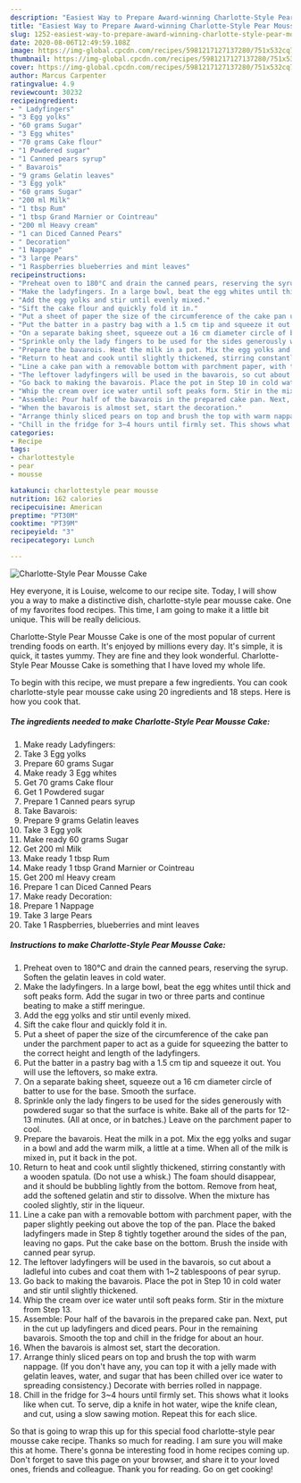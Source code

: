 ```yaml
---
description: "Easiest Way to Prepare Award-winning Charlotte-Style Pear Mousse Cake"
title: "Easiest Way to Prepare Award-winning Charlotte-Style Pear Mousse Cake"
slug: 1252-easiest-way-to-prepare-award-winning-charlotte-style-pear-mousse-cake
date: 2020-08-06T12:49:59.108Z
image: https://img-global.cpcdn.com/recipes/5981217127137280/751x532cq70/charlotte-style-pear-mousse-cake-recipe-main-photo.jpg
thumbnail: https://img-global.cpcdn.com/recipes/5981217127137280/751x532cq70/charlotte-style-pear-mousse-cake-recipe-main-photo.jpg
cover: https://img-global.cpcdn.com/recipes/5981217127137280/751x532cq70/charlotte-style-pear-mousse-cake-recipe-main-photo.jpg
author: Marcus Carpenter
ratingvalue: 4.9
reviewcount: 30232
recipeingredient:
- " Ladyfingers"
- "3 Egg yolks"
- "60 grams Sugar"
- "3 Egg whites"
- "70 grams Cake flour"
- "1 Powdered sugar"
- "1 Canned pears syrup"
- " Bavarois"
- "9 grams Gelatin leaves"
- "3 Egg yolk"
- "60 grams Sugar"
- "200 ml Milk"
- "1 tbsp Rum"
- "1 tbsp Grand Marnier or Cointreau"
- "200 ml Heavy cream"
- "1 can Diced Canned Pears"
- " Decoration"
- "1 Nappage"
- "3 large Pears"
- "1 Raspberries blueberries and mint leaves"
recipeinstructions:
- "Preheat oven to 180°C and drain the canned pears, reserving the syrup. Soften the gelatin leaves in cold water."
- "Make the ladyfingers. In a large bowl, beat the egg whites until thick and soft peaks form. Add the sugar in two or three parts and continue beating to make a stiff meringue."
- "Add the egg yolks and stir until evenly mixed."
- "Sift the cake flour and quickly fold it in."
- "Put a sheet of paper the size of the circumference of the cake pan under the  parchment paper to act as a guide for squeezing the batter to the correct height and length of the ladyfingers."
- "Put the batter in a pastry bag with a 1.5 cm tip and squeeze it out. You will use the leftovers, so make extra."
- "On a separate baking sheet, squeeze out a 16 cm diameter circle of batter to use for the base. Smooth the surface."
- "Sprinkle only the lady fingers to be used for the sides generously with powdered sugar so that the surface is white. Bake all of the parts for 12-13 minutes. (All at once, or in batches.) Leave on the parchment paper to cool."
- "Prepare the bavarois. Heat the milk in a pot. Mix the egg yolks and sugar in a bowl and add the warm milk, a little at a time. When all of the milk is mixed in, put it back in the pot."
- "Return to heat and cook until slightly thickened, stirring constantly with a wooden spatula. (Do not use a whisk.) The foam should disappear, and it should be bubbling lightly from the bottom. Remove from heat, add the softened gelatin and stir to dissolve. When the mixture has cooled slightly, stir in the liqueur."
- "Line a cake pan with a removable bottom with parchment paper, with the paper slightly peeking out above the top of the pan. Place the baked ladyfingers made in Step 8 tightly together around the sides of the pan, leaving no gaps. Put the cake base on the bottom. Brush the inside with canned pear syrup."
- "The leftover ladyfingers will be used in the bavarois, so cut about a ladleful into cubes and coat them with 1~2 tablespoons of pear syrup."
- "Go back to making the bavarois. Place the pot in Step 10 in cold water and stir until slightly thickened."
- "Whip the cream over ice water until soft peaks form. Stir in the mixture from Step 13."
- "Assemble: Pour half of the bavarois in the prepared cake pan. Next, put in the cut up ladyfingers and diced pears. Pour in the remaining bavarois. Smooth the top and chill in the fridge for about an hour."
- "When the bavarois is almost set, start the decoration."
- "Arrange thinly sliced pears on top and brush the top with warm nappage. (If you don&#39;t have any, you can top it with a jelly made with gelatin leaves, water, and sugar that has been chilled over ice water to spreading consistency.) Decorate with berries rolled in nappage."
- "Chill in the fridge for 3~4 hours until firmly set. This shows what it looks like when cut. To serve, dip a knife in hot water, wipe the knife clean, and cut, using a slow sawing motion. Repeat this for each slice."
categories:
- Recipe
tags:
- charlottestyle
- pear
- mousse

katakunci: charlottestyle pear mousse 
nutrition: 162 calories
recipecuisine: American
preptime: "PT30M"
cooktime: "PT39M"
recipeyield: "3"
recipecategory: Lunch

---
```



![Charlotte-Style Pear Mousse Cake](https://img-global.cpcdn.com/recipes/5981217127137280/751x532cq70/charlotte-style-pear-mousse-cake-recipe-main-photo.jpg)

Hey everyone, it is Louise, welcome to our recipe site. Today, I will show you a way to make a distinctive dish, charlotte-style pear mousse cake. One of my favorites food recipes. This time, I am going to make it a little bit unique. This will be really delicious.



Charlotte-Style Pear Mousse Cake is one of the most popular of current trending foods on earth. It's enjoyed by millions every day. It's simple, it is quick, it tastes yummy. They are fine and they look wonderful. Charlotte-Style Pear Mousse Cake is something that I have loved my whole life.


To begin with this recipe, we must prepare a few ingredients. You can cook charlotte-style pear mousse cake using 20 ingredients and 18 steps. Here is how you cook that.

<!--inarticleads1-->

##### The ingredients needed to make Charlotte-Style Pear Mousse Cake:

1. Make ready  Ladyfingers:
1. Take 3 Egg yolks
1. Prepare 60 grams Sugar
1. Make ready 3 Egg whites
1. Get 70 grams Cake flour
1. Get 1 Powdered sugar
1. Prepare 1 Canned pears syrup
1. Take  Bavarois:
1. Prepare 9 grams Gelatin leaves
1. Take 3 Egg yolk
1. Make ready 60 grams Sugar
1. Get 200 ml Milk
1. Make ready 1 tbsp Rum
1. Make ready 1 tbsp Grand Marnier or Cointreau
1. Get 200 ml Heavy cream
1. Prepare 1 can Diced Canned Pears
1. Make ready  Decoration:
1. Prepare 1 Nappage
1. Take 3 large Pears
1. Take 1 Raspberries, blueberries and mint leaves




<!--inarticleads2-->

##### Instructions to make Charlotte-Style Pear Mousse Cake:

1. Preheat oven to 180°C and drain the canned pears, reserving the syrup. Soften the gelatin leaves in cold water.
1. Make the ladyfingers. In a large bowl, beat the egg whites until thick and soft peaks form. Add the sugar in two or three parts and continue beating to make a stiff meringue.
1. Add the egg yolks and stir until evenly mixed.
1. Sift the cake flour and quickly fold it in.
1. Put a sheet of paper the size of the circumference of the cake pan under the  parchment paper to act as a guide for squeezing the batter to the correct height and length of the ladyfingers.
1. Put the batter in a pastry bag with a 1.5 cm tip and squeeze it out. You will use the leftovers, so make extra.
1. On a separate baking sheet, squeeze out a 16 cm diameter circle of batter to use for the base. Smooth the surface.
1. Sprinkle only the lady fingers to be used for the sides generously with powdered sugar so that the surface is white. Bake all of the parts for 12-13 minutes. (All at once, or in batches.) Leave on the parchment paper to cool.
1. Prepare the bavarois. Heat the milk in a pot. Mix the egg yolks and sugar in a bowl and add the warm milk, a little at a time. When all of the milk is mixed in, put it back in the pot.
1. Return to heat and cook until slightly thickened, stirring constantly with a wooden spatula. (Do not use a whisk.) The foam should disappear, and it should be bubbling lightly from the bottom. Remove from heat, add the softened gelatin and stir to dissolve. When the mixture has cooled slightly, stir in the liqueur.
1. Line a cake pan with a removable bottom with parchment paper, with the paper slightly peeking out above the top of the pan. Place the baked ladyfingers made in Step 8 tightly together around the sides of the pan, leaving no gaps. Put the cake base on the bottom. Brush the inside with canned pear syrup.
1. The leftover ladyfingers will be used in the bavarois, so cut about a ladleful into cubes and coat them with 1~2 tablespoons of pear syrup.
1. Go back to making the bavarois. Place the pot in Step 10 in cold water and stir until slightly thickened.
1. Whip the cream over ice water until soft peaks form. Stir in the mixture from Step 13.
1. Assemble: Pour half of the bavarois in the prepared cake pan. Next, put in the cut up ladyfingers and diced pears. Pour in the remaining bavarois. Smooth the top and chill in the fridge for about an hour.
1. When the bavarois is almost set, start the decoration.
1. Arrange thinly sliced pears on top and brush the top with warm nappage. (If you don&#39;t have any, you can top it with a jelly made with gelatin leaves, water, and sugar that has been chilled over ice water to spreading consistency.) Decorate with berries rolled in nappage.
1. Chill in the fridge for 3~4 hours until firmly set. This shows what it looks like when cut. To serve, dip a knife in hot water, wipe the knife clean, and cut, using a slow sawing motion. Repeat this for each slice.




So that is going to wrap this up for this special food charlotte-style pear mousse cake recipe. Thanks so much for reading. I am sure you will make this at home. There's gonna be interesting food in home recipes coming up. Don't forget to save this page on your browser, and share it to your loved ones, friends and colleague. Thank you for reading. Go on get cooking!

